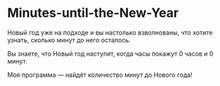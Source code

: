 # Minutes-until-the-New-Year
Новый год уже на подходе и вы настолько взволнованы, что хотите узнать, сколько минут до него осталось.

Вы знаете, что Новый год наступит, когда часы покажут 0
часов и 0 минут.

Моя программа — найдёт количество минут до Нового года!
